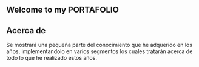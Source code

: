 ## Welcome to my PORTAFOLIO

## Acerca de

Se mostrará una pequeña parte del conocimiento que he adquerido en los años, implementandolo en varios segmentos los cuales tratarán acerca de todo lo que he realizado estos años.
